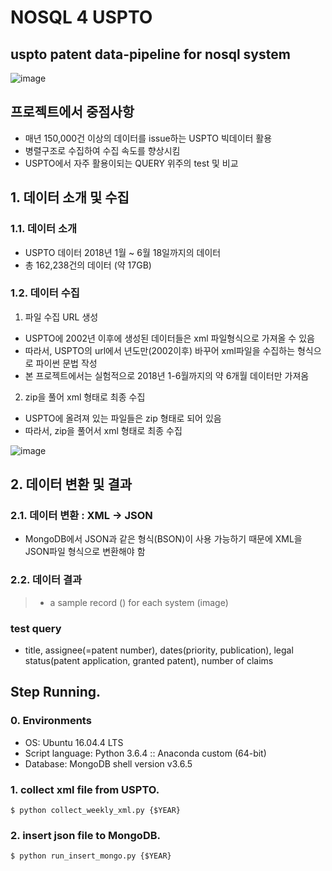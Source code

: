 # NOSQL 4 USPTO
uspto patent data-pipeline for nosql system
--------------------------------------------
>
>
![image](https://www.commerce.gov/sites/commerce.gov/files/styles/scale_700w/public/media/images/branding/uspto_seal_full_color.jpg?itok=0CpME9vD)
>
>
## 프로젝트에서 중점사항
>
* 매년 150,000건 이상의 데이터를 issue하는 USPTO 빅데이터 활용
* 병렬구조로 수집하여 수집 속도를 향상시킴
* USPTO에서 자주 활용이되는 QUERY 위주의 test 및 비교
>
>
>
## 1. 데이터 소개 및 수집
>
### 1.1. 데이터 소개
>
- USPTO 데이터 2018년 1월 ~ 6월 18일까지의 데이터
- 총 162,238건의 데이터 (약 17GB)
>
>
### 1.2. 데이터 수집
>
1) 파일 수집 URL 생성
  * USPTO에 2002년 이후에 생성된 데이터들은 xml 파일형식으로 가져올 수 있음
  * 따라서, USPTO의 url에서 년도만(2002이후) 바꾸어 xml파일을 수집하는 형식으로 파이썬 문법 작성
  * 본 프로젝트에서는 실험적으로 2018년 1-6월까지의 약 6개월 데이터만 가져옴
>
>
2) zip을 풀어 xml 형태로 최종 수집
  * USPTO에 올려져 있는 파일들은 zip 형태로 되어 있음
  * 따라서, zip을 풀어서 xml 형태로 최종 수집
>
![image](https://user-images.githubusercontent.com/37169177/41616343-bcfe824e-7438-11e8-9a6a-ae6b8a9d5655.png)
>
>
## 2. 데이터 변환 및 결과
>
### 2.1. 데이터 변환 : XML -> JSON
>
* MongoDB에서 JSON과 같은 형식(BSON)이 사용 가능하기 때문에 XML을 JSON파일 형식으로 변환해야 함
>
>
### 2.2. 데이터 결과
>
> * a sample record () for each system (image)
>
>
### test query 
* title, assignee(=patent number), dates(priority, publication), legal status(patent application, granted patent), number of claims
> 
>



## Step Running.
### 0. Environments
- OS: Ubuntu 16.04.4 LTS  
- Script language: Python 3.6.4 :: Anaconda custom (64-bit)  
- Database: MongoDB shell version v3.6.5

### 1. collect xml file from USPTO.
```$ python collect_weekly_xml.py {$YEAR}```

### 2. insert json file to MongoDB.
```$ python run_insert_mongo.py {$YEAR}```


